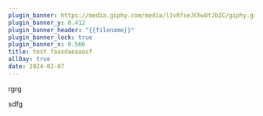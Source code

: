 ```yaml
---
plugin_banner: https://media.giphy.com/media/l3vRfseJChwUtJbZC/giphy.gif
plugin_banner_y: 0.412
plugin_banner_header: "{{filename}}"
plugin_banner_lock: true
plugin_banner_x: 0.566
title: test faasdaeaaasf
allDay: true
date: 2024-02-07
---
```


rgrg


sdfg
